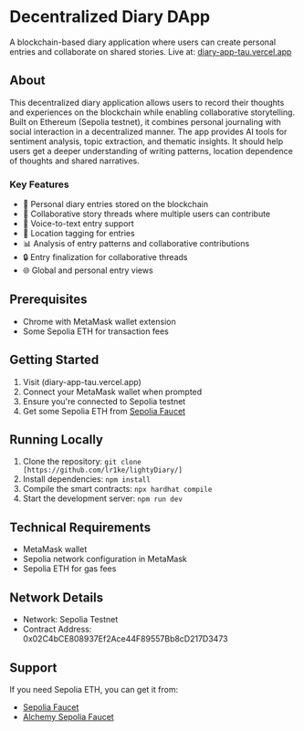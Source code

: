 # Decentralized Diary DApp

A blockchain-based diary application where users can create personal entries and collaborate on shared stories. Live at: [diary-app-tau.vercel.app](https://diary-app-tau.vercel.app)

## About

This decentralized diary application allows users to record their thoughts and experiences on the blockchain while enabling collaborative storytelling. Built on Ethereum (Sepolia testnet), it combines personal journaling with social interaction in a decentralized manner. The app provides AI tools for sentiment analysis, topic extraction, and thematic insights. It should help users get a deeper understanding of writing patterns, location dependence of thoughts and shared narratives.

### Key Features
- 📝 Personal diary entries stored on the blockchain
- 👥 Collaborative story threads where multiple users can contribute
- 🎤 Voice-to-text entry support
- 📍 Location tagging for entries
- 📊 Analysis of entry patterns and collaborative contributions
- 🔒 Entry finalization for collaborative threads
- 🌐 Global and personal entry views

## Prerequisites

- Chrome with MetaMask wallet extension 
- Some Sepolia ETH for transaction fees

## Getting Started

1. Visit (diary-app-tau.vercel.app)
2. Connect your MetaMask wallet when prompted
3. Ensure you're connected to Sepolia testnet
4. Get some Sepolia ETH from [Sepolia Faucet](https://sepoliafaucet.com/)

## Running Locally

1. Clone the repository: `git clone [https://github.com/lr1ke/lightyDiary/]`
2. Install dependencies: `npm install`
3. Compile the smart contracts: `npx hardhat compile`
4. Start the development server: `npm run dev`

## Technical Requirements

- MetaMask wallet
- Sepolia network configuration in MetaMask
- Sepolia ETH for gas fees

## Network Details

- Network: Sepolia Testnet
- Contract Address: 0x02C4bCE808937Ef2Ace44F89557Bb8cD217D3473



## Support

If you need Sepolia ETH, you can get it from:
- [Sepolia Faucet](https://faucets.chain.link/sepolia)
- [Alchemy Sepolia Faucet](https://sepoliafaucet.com/)